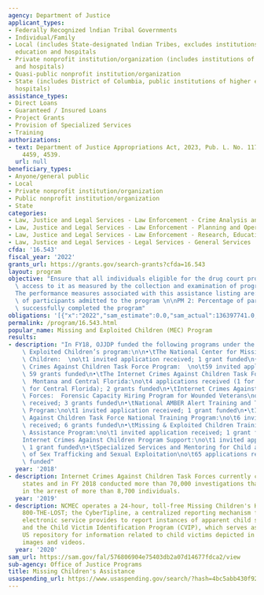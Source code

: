 ```yaml
---
agency: Department of Justice
applicant_types:
- Federally Recognized lndian Tribal Governments
- Individual/Family
- Local (includes State-designated lndian Tribes, excludes institutions of higher
  education and hospitals
- Private nonprofit institution/organization (includes institutions of higher education
  and hospitals)
- Quasi-public nonprofit institution/organization
- State (includes District of Columbia, public institutions of higher education and
  hospitals)
assistance_types:
- Direct Loans
- Guaranteed / Insured Loans
- Project Grants
- Provision of Specialized Services
- Training
authorizations:
- text: Department of Justice Appropriations Act, 2023, Pub. L. No. 117-328, 136 Stat.
    4459, 4539.
  url: null
beneficiary_types:
- Anyone/general public
- Local
- Private nonprofit institution/organization
- Public nonprofit institution/organization
- State
categories:
- Law, Justice and Legal Services - Law Enforcement - Crime Analysis and Data
- Law, Justice and Legal Services - Law Enforcement - Planning and Operations
- Law, Justice and Legal Services - Law Enforcement - Research, Education, Training
- Law, Justice and Legal Services - Legal Services - General Services
cfda: '16.543'
fiscal_year: '2022'
grants_url: https://grants.gov/search-grants?cfda=16.543
layout: program
objective: "Ensure that all individuals eligible for the drug court program have equivalent\
  \ access to it as measured by the collection and examination of program data.\n\n\
  The performance measures associated with this assistance listing are:\n\nPM 1: Percentage\
  \ of participants admitted to the program \n\nPM 2: Percentage of participants who\
  \ successfully completed the program"
obligations: '[{"x":"2022","sam_estimate":0.0,"sam_actual":136397741.0,"usa_spending_actual":141273981.0},{"x":"2023","sam_estimate":105000000.0,"sam_actual":0.0,"usa_spending_actual":130567253.76},{"x":"2024","sam_estimate":25000000.0,"sam_actual":0.0,"usa_spending_actual":-264400.54}]'
permalink: /program/16.543.html
popular_name: Missing and Exploited Children (MEC) Program
results:
- description: "In FY18, OJJDP funded the following programs under the Missing and\
    \ Exploited Children’s program:\n\n•\tThe National Center for Missing & Exploited\
    \ Children:  \no\t1 invited application received; 1 grant funded\n•\tThe Internet\
    \ Crimes Against Children Task Force Program:  \no\t59 invited applications received;\
    \ 59 grants funded\n•\tThe Internet Crimes Against Children Task Force Program:\
    \  Montana and Central Florida:\no\t4 applications received (1 for Montana & 3\
    \ for Central Florida); 2 grants funded\n•\tInternet Crimes Against Children Task\
    \ Forces:  Forensic Capacity Hiring Program for Wounded Veterans\no\t4 applications\
    \ received; 3 grants funded\n•\tNational AMBER Alert Training and Technical Assistance\
    \ Program:\no\t1 invited application received; 1 grant funded\n•\tInternet Crimes\
    \ Against Children Task Force National Training Program:\no\t6 invited application\
    \ received; 6 grants funded\n•\tMissing & Exploited Children Training and Technical\
    \ Assistance Program:\no\t1 invited application received; 1 grant funded\n•\t\
    Internet Crimes Against Children Program Support:\no\t1 invited application received;\
    \ 1 grant funded\n•\tSpecialized Services and Mentoring for Child and Youth Victims\
    \ of Sex Trafficking and Sexual Exploitation\no\t65 applications received; 3 grants\
    \ funded"
  year: '2018'
- description: Internet Crimes Against Children Task Forces currently cover all 50
    states and in FY 2018 conducted more than 70,000 investigations that have resulted
    in the arrest of more than 8,700 individuals.
  year: '2019'
- description: NCMEC operates a 24-hour, toll-free Missing Children's Hoteline at
    800-THE-LOST; the CyberTipline, a centralized reporting mechanism for public and
    electronic service provides to report instances of apparent child sexual exploitations;
    and the Child Victim Identification Program (CVIP), which serves as the central
    US repository for information related to child victims depicted in sexually exploitive
    images and videos.
  year: '2020'
sam_url: https://sam.gov/fal/576806904e75403db2a07d14677fdca2/view
sub-agency: Office of Justice Programs
title: Missing Children's Assistance
usaspending_url: https://www.usaspending.gov/search/?hash=4bc5abb430f9218b1db7fae5365ce3e1
---
```

